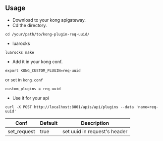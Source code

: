 ## Usage
- Download to your kong apigateway.
- Cd the directory.

```
cd /your/path/to/kong-plugin-req-uuid/
```

- luarocks

```
luarocks make
```

- Add it in your kong conf.

```
export KONG_CUSTOM_PLUGIN=req-uuid
```

or set in `kong.conf`

```
custom_plugins = req-uuid 
```

- Use it for your api

```
curl -X POST http://localhost:8001/apis/api/plugins --data 'name=req-uuid'
```


Conf | Default | Description |
---|---|---
set_request | true | set uuid in request's header

